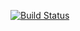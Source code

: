 [![Build Status](https://travis-ci.org/Gadyka36/Labs.svg?branch=master)](https://travis-ci.org/github/Gadyka36/Labs)
